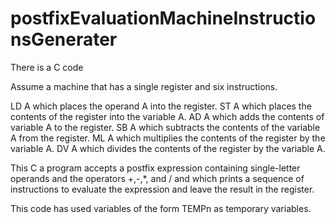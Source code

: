 # postfixEvaluationMachineInstructionsGenerater
There is a C code

Assume a machine that has a single register and six instructions.

  LD A which places the operand A into the register.
  ST A which places the contents of the register into the variable A.
  AD A which adds the contents of variable A to the register.
  SB A which subtracts the contents of the variable A from the register.
  ML A which multiplies the contents of the register by the variable A.
  DV A which divides the contents of the register by the variable A.

This C a program accepts a postfix expression containing single-letter operands and
the operators +,-,*, and / and which prints a sequence of instructions to evaluate the
expression and leave the result in the register.

This code has used variables of the form TEMPn as temporary variables.
